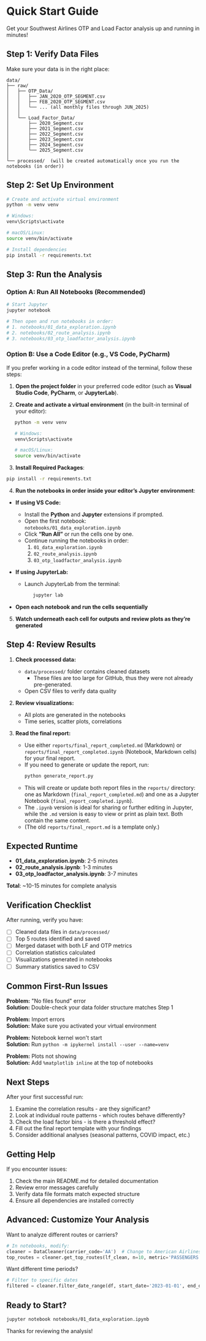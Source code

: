 # Quick Start Guide

Get your Southwest Airlines OTP and Load Factor analysis up and running in minutes!

## Step 1: Verify Data Files

Make sure your data is in the right place:

```
data/
├── raw/
│   ├── OTP_Data/
│   │   ├── JAN_2020_OTP_SEGMENT.csv
│   │   ├── FEB_2020_OTP_SEGMENT.csv
│   │   └── ... (all monthly files through JUN_2025)
│   │
│   └── Load_Factor_Data/
│       ├── 2020_Segment.csv
│       ├── 2021_Segment.csv
│       ├── 2022_Segment.csv
│       ├── 2023_Segment.csv
│       ├── 2024_Segment.csv
│       └── 2025_Segment.csv
│
└── processed/  (will be created automatically once you run the notebooks (in order))
```

## Step 2: Set Up Environment

```bash
# Create and activate virtual environment
python -m venv venv

# Windows:
venv\Scripts\activate

# macOS/Linux:
source venv/bin/activate

# Install dependencies
pip install -r requirements.txt
```

## Step 3: Run the Analysis

### Option A: Run All Notebooks (Recommended)

```bash
# Start Jupyter
jupyter notebook

# Then open and run notebooks in order:
# 1. notebooks/01_data_exploration.ipynb
# 2. notebooks/02_route_analysis.ipynb
# 3. notebooks/03_otp_loadfactor_analysis.ipynb
```

### Option B: Use a Code Editor (e.g., VS Code, PyCharm)

If you prefer working in a code editor instead of the terminal, follow these steps:

1. **Open the project folder** in your preferred code editor (such as **Visual Studio Code**, **PyCharm**, or **JupyterLab**).

2. **Create and activate a virtual environment** (in the built-in terminal of your editor):

```bash
   python -m venv venv

   # Windows:
   venv\Scripts\activate

   # macOS/Linux:
   source venv/bin/activate
```

3. **Install Required Packages**:
``` bash
pip install -r requirements.txt
``` 

4. **Run the notebooks in order inside your editor’s Jupyter environment**:
- **If using VS Code:**
   - Install the **Python** and **Jupyter** extensions if prompted.
   - Open the first notebook:  
   `notebooks/01_data_exploration.ipynb`
   - Click **“Run All”** or run the cells one by one.
   - Continue running the notebooks in order:
      1. `01_data_exploration.ipynb`
      2. `02_route_analysis.ipynb`
      3. `03_otp_loadfactor_analysis.ipynb`

- **If using JupyterLab:**
   - Launch JupyterLab from the terminal:
      ``` bash
         jupyter lab
      ```

- **Open each notebook and run the cells sequentially**

5. **Watch underneath each cell for outputs and review plots as they’re generated**



## Step 4: Review Results

1. **Check processed data:**
   - `data/processed/` folder contains cleaned datasets
      - These files are too large for GitHub, thus they were not already pre-generated.
   - Open CSV files to verify data quality

2. **Review visualizations:**
   - All plots are generated in the notebooks
   - Time series, scatter plots, correlations

3. **Read the final report:**
   - Use either `reports/final_report_completed.md` (Markdown) or `reports/final_report_completed.ipynb` (Notebook, Markdown cells) for your final report.
    - If you need to generate or update the report, run:
       ```bash
       python generate_report.py
       ```
    - This will create or update both report files in the `reports/` directory: one as Markdown (`final_report_completed.md`) and one as a Jupyter Notebook (`final_report_completed.ipynb`).
    - The `.ipynb` version is ideal for sharing or further editing in Jupyter, while the `.md` version is easy to view or print as plain text. Both contain the same content.
    - (The old `reports/final_report.md` is a template only.)

## Expected Runtime

- **01_data_exploration.ipynb**: 2-5 minutes
- **02_route_analysis.ipynb**: 1-3 minutes  
- **03_otp_loadfactor_analysis.ipynb**: 3-7 minutes

**Total**: ~10-15 minutes for complete analysis

## Verification Checklist

After running, verify you have:

- [ ] Cleaned data files in `data/processed/`
- [ ] Top 5 routes identified and saved
- [ ] Merged dataset with both LF and OTP metrics
- [ ] Correlation statistics calculated
- [ ] Visualizations generated in notebooks
- [ ] Summary statistics saved to CSV

## Common First-Run Issues

**Problem:** "No files found" error  
**Solution:** Double-check your data folder structure matches Step 1

**Problem:** Import errors  
**Solution:** Make sure you activated your virtual environment

**Problem:** Notebook kernel won't start  
**Solution:** Run `python -m ipykernel install --user --name=venv`

**Problem:** Plots not showing  
**Solution:** Add `%matplotlib inline` at the top of notebooks

## Next Steps

After your first successful run:

1. Examine the correlation results - are they significant?
2. Look at individual route patterns - which routes behave differently?
3. Check the load factor bins - is there a threshold effect?
4. Fill out the final report template with your findings
5. Consider additional analyses (seasonal patterns, COVID impact, etc.)

## Getting Help

If you encounter issues:

1. Check the main README.md for detailed documentation
2. Review error messages carefully
3. Verify data file formats match expected structure
4. Ensure all dependencies are installed correctly

## Advanced: Customize Your Analysis

Want to analyze different routes or carriers?

```python
# In notebooks, modify:
cleaner = DataCleaner(carrier_code='AA')  # Change to American Airlines
top_routes = cleaner.get_top_routes(lf_clean, n=10, metric='PASSENGERS')  # Top 10 routes
```

Want different time periods?

```python
# Filter to specific dates
filtered = cleaner.filter_date_range(df, start_date='2023-01-01', end_date='2023-12-31')
```

## Ready to Start?

```bash
jupyter notebook notebooks/01_data_exploration.ipynb
```

Thanks for reviewing the analysis!